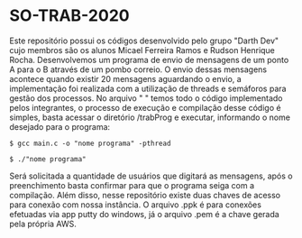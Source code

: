 # SO-TRAB-2020
Este repositório possui os códigos desenvolvido pelo grupo "Darth Dev" cujo membros são os alunos Micael Ferreira Ramos e Rudson Henrique Rocha.
Desenvolvemos um programa de envio de mensagens de um ponto A para o B através de um pombo correio. O envio dessas mensagens acontece quando existir 20 mensagens aguardando o envio, a implementação foi realizada com a utilização de threads e semáforos para gestão dos processos.
No arquivo " " temos todo o código implementado pelos integrantes, o processo de execução e compilação desse código é simples, basta acessar o diretório /trabProg e executar, informando o nome desejado para o programa:
```
$ gcc main.c -o "nome programa" -pthread
```
```
$ ./"nome programa"
```
Será solicitada a quantidade de usuários que digitará as mensagens, após o preenchimento basta confirmar para que o programa seiga com a compilação.
Além disso, nesse repositório existe duas chaves de acesso para conexão com nossa instância. O arquivo .ppk é para conexões efetuadas via app putty do windows, já o arquivo .pem é a chave gerada pela própria AWS.

